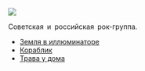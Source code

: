 ![](/songs/жзи/Земляне/zemlyane.jpg)  

Советская и российская рок-группа.

* [Зeмля в иллюминaтope](/songs/жзи/Земляне/Зeмля%20в%20иллюминaтope)
* [Кораблик](/songs/жзи/Земляне/Кораблик)
* [Трава у дома](/songs/жзи/Земляне/Трава%20у%20дома)